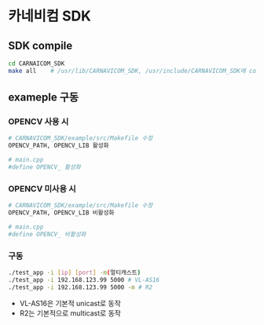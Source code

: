 # 카네비컴 SDK

## SDK compile

```sh
cd CARNAICOM_SDK
make all	# /usr/lib/CARNAVICOM_SDK, /usr/include/CARNAVICOM_SDK에 copy
```



## exameple 구동

### OPENCV 사용 시

```sh
# CARNAVICOM_SDK/example/src/Makefile 수정
OPENCV_PATH, OPENCV_LIB 활성화

# main.cpp
#define OPENCV_ 활성화
```

### OPENCV 미사용 시

```sh
# CARNAVICOM_SDK/example/src/Makefile 수정
OPENCV_PATH, OPENCV_LIB 비활성화

# main.cpp
#define OPENCV_ 비활성화
```



### 구동

```sh
./test_app -i [ip] [port] -m(멀티캐스트)
./test_app -i 192.168.123.99 5000 # VL-AS16
./test_app -i 192.168.123.99 5000 -m # R2
```

- VL-AS16은 기본적 unicast로 동작
- R2는 기본적으로 multicast로 동작
